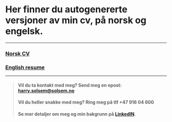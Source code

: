 ﻿# Her finner du autogenererte versjoner av min cv, på norsk og engelsk.

***

###  [Norsk CV](https://harrysolsem.github.io/MyCV/cv.html)
###  [English resume](https://harrysolsem.github.io/MyCV/resume.html)

***

>#### Vil du ta kontakt med meg? Send meg en epost: <harry.solsem@solsem.no>
>#### Vil du heller snakke med meg? Ring meg på tlf +47 916 04 600
>#### Se mer detaljer om meg og min bakgrunn på [LinkedIN](https://bit.ly/solsemlinkedin).